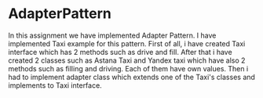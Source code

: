 # AdapterPattern

In this assignment we have implemented Adapter Pattern. I have implemented Taxi example for this pattern.
First of all, i have created Taxi interface which has 2 methods such as drive and fill. After that i have created 2 classes such as Astana Taxi and Yandex taxi which have also 2 methods such as filling and driving. Each of them have own values. Then i had to implement adapter class which extends one of the Taxi's classes and implements to Taxi interface. 
